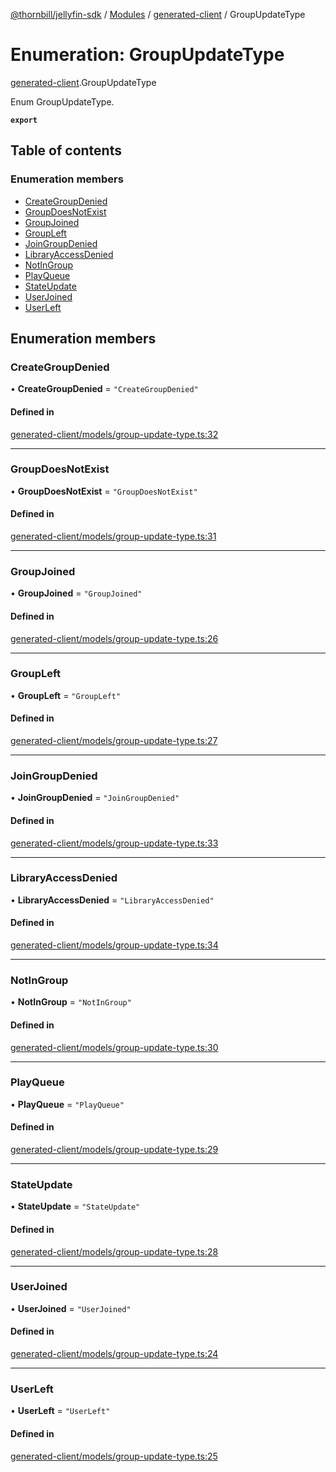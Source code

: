 [@thornbill/jellyfin-sdk](../README.md) / [Modules](../modules.md) / [generated-client](../modules/generated_client.md) / GroupUpdateType

# Enumeration: GroupUpdateType

[generated-client](../modules/generated_client.md).GroupUpdateType

Enum GroupUpdateType.

**`export`**

## Table of contents

### Enumeration members

- [CreateGroupDenied](generated_client.GroupUpdateType.md#creategroupdenied)
- [GroupDoesNotExist](generated_client.GroupUpdateType.md#groupdoesnotexist)
- [GroupJoined](generated_client.GroupUpdateType.md#groupjoined)
- [GroupLeft](generated_client.GroupUpdateType.md#groupleft)
- [JoinGroupDenied](generated_client.GroupUpdateType.md#joingroupdenied)
- [LibraryAccessDenied](generated_client.GroupUpdateType.md#libraryaccessdenied)
- [NotInGroup](generated_client.GroupUpdateType.md#notingroup)
- [PlayQueue](generated_client.GroupUpdateType.md#playqueue)
- [StateUpdate](generated_client.GroupUpdateType.md#stateupdate)
- [UserJoined](generated_client.GroupUpdateType.md#userjoined)
- [UserLeft](generated_client.GroupUpdateType.md#userleft)

## Enumeration members

### CreateGroupDenied

• **CreateGroupDenied** = `"CreateGroupDenied"`

#### Defined in

[generated-client/models/group-update-type.ts:32](https://github.com/thornbill/jellyfin-sdk-typescript/blob/b5d0506/src/generated-client/models/group-update-type.ts#L32)

___

### GroupDoesNotExist

• **GroupDoesNotExist** = `"GroupDoesNotExist"`

#### Defined in

[generated-client/models/group-update-type.ts:31](https://github.com/thornbill/jellyfin-sdk-typescript/blob/b5d0506/src/generated-client/models/group-update-type.ts#L31)

___

### GroupJoined

• **GroupJoined** = `"GroupJoined"`

#### Defined in

[generated-client/models/group-update-type.ts:26](https://github.com/thornbill/jellyfin-sdk-typescript/blob/b5d0506/src/generated-client/models/group-update-type.ts#L26)

___

### GroupLeft

• **GroupLeft** = `"GroupLeft"`

#### Defined in

[generated-client/models/group-update-type.ts:27](https://github.com/thornbill/jellyfin-sdk-typescript/blob/b5d0506/src/generated-client/models/group-update-type.ts#L27)

___

### JoinGroupDenied

• **JoinGroupDenied** = `"JoinGroupDenied"`

#### Defined in

[generated-client/models/group-update-type.ts:33](https://github.com/thornbill/jellyfin-sdk-typescript/blob/b5d0506/src/generated-client/models/group-update-type.ts#L33)

___

### LibraryAccessDenied

• **LibraryAccessDenied** = `"LibraryAccessDenied"`

#### Defined in

[generated-client/models/group-update-type.ts:34](https://github.com/thornbill/jellyfin-sdk-typescript/blob/b5d0506/src/generated-client/models/group-update-type.ts#L34)

___

### NotInGroup

• **NotInGroup** = `"NotInGroup"`

#### Defined in

[generated-client/models/group-update-type.ts:30](https://github.com/thornbill/jellyfin-sdk-typescript/blob/b5d0506/src/generated-client/models/group-update-type.ts#L30)

___

### PlayQueue

• **PlayQueue** = `"PlayQueue"`

#### Defined in

[generated-client/models/group-update-type.ts:29](https://github.com/thornbill/jellyfin-sdk-typescript/blob/b5d0506/src/generated-client/models/group-update-type.ts#L29)

___

### StateUpdate

• **StateUpdate** = `"StateUpdate"`

#### Defined in

[generated-client/models/group-update-type.ts:28](https://github.com/thornbill/jellyfin-sdk-typescript/blob/b5d0506/src/generated-client/models/group-update-type.ts#L28)

___

### UserJoined

• **UserJoined** = `"UserJoined"`

#### Defined in

[generated-client/models/group-update-type.ts:24](https://github.com/thornbill/jellyfin-sdk-typescript/blob/b5d0506/src/generated-client/models/group-update-type.ts#L24)

___

### UserLeft

• **UserLeft** = `"UserLeft"`

#### Defined in

[generated-client/models/group-update-type.ts:25](https://github.com/thornbill/jellyfin-sdk-typescript/blob/b5d0506/src/generated-client/models/group-update-type.ts#L25)
